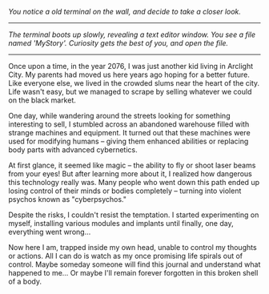 
*You notice a old terminal on the wall, and decide to take a closer look.*

---

*The terminal boots up slowly, revealing a text editor window. You see a file named 'MyStory'. Curiosity gets the best of you, and open the file.*

---

Once upon a time, in the year 2076, I was just another kid living in Arclight City. My parents had moved us here years ago hoping for a better future. Like everyone else, we lived in the crowded slums near the heart of the city. Life wasn't easy, but we managed to scrape by selling whatever we could on the black market.

One day, while wandering around the streets looking for something interesting to sell, I stumbled across an abandoned warehouse filled with strange machines and equipment. It turned out that these machines were used for modifying humans – giving them enhanced abilities or replacing body parts with advanced cybernetics.

At first glance, it seemed like magic – the ability to fly or shoot laser beams from your eyes! But after learning more about it, I realized how dangerous this technology really was. Many people who went down this path ended up losing control of their minds or bodies completely – turning into violent psychos known as "cyberpsychos."

Despite the risks, I couldn't resist the temptation. I started experimenting on myself, installing various modules and implants until finally, one day, everything went wrong…

Now here I am, trapped inside my own head, unable to control my thoughts or actions. All I can do is watch as my once promising life spirals out of control. Maybe someday someone will find this journal and understand what happened to me… Or maybe I'll remain forever forgotten in this broken shell of a body.